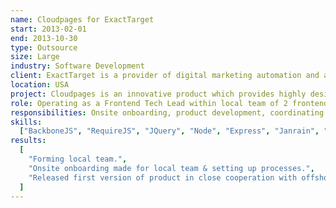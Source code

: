```yaml
---
name: Cloudpages for ExactTarget
start: 2013-02-01
end: 2013-10-30
type: Outsource
size: Large
industry: Software Development
client: ExactTarget is a provider of digital marketing automation and analytics software and services - starting a new channel within existing infrastructure for a social marketing. It was a CloudPages - website cms with quick and easy integration with existing services.
location: USA
project: Cloudpages is an innovative product which provides highly designed UX for creating interactive landing pages for various customers. Site Builder provides components such components as Layout, Typography, Image Gallery, Grid, Forms, etc..., plus numerous social plugins like Google, Facebook, Linkedin, Twitter, Pinterest and other. Solution built with BackboneJS and .NET on a backend, plus Janrain for social integrations.
role: Operating as a Frontend Tech Lead within local team of 2 frontend devs integrated into offshore team of 12 devs.
responsibilities: Onsite onboarding, product development, coordinating team, cross code review,
skills:
  ["BackboneJS", "RequireJS", "JQuery", "Node", "Express", "Janrain", ".Net"]
results:
  [
    "Forming local team.",
    "Onsite onboarding made for local team & setting up processes.",
    "Released first version of product in close cooperation with offshore team.",
  ]
---
```

